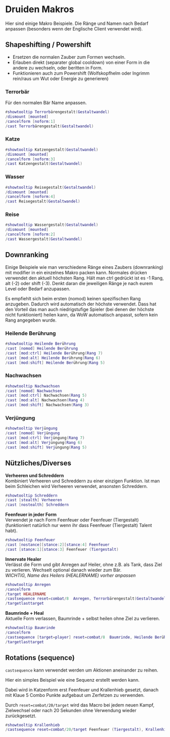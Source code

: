 # Druiden Makros

Hier sind einige Makro Beispiele. Die Ränge und Namen nach Bedarf anpassen (besonders wenn der Englische Client verwendet wird).

## Shapeshifting / Powershift
- Ersetzen die normalen Zauber zum Formen wechseln.
- Erlauben direkt (separater global cooldown) von einer Form in die andere zu wechseln, oder beritten in Form.
- Funktionieren auch zum Powershift (Wolfskopfhelm oder Ingrimm rein/raus um Wut oder Energie zu generieren)

### Terrorbär 
Für den normalen Bär Name anpassen.
```lua
#showtooltip Terrorbärengestalt(Gestaltwandel)
/dismount [mounted]
/cancelform [noform:1]
/cast Terrorbärengestalt(Gestaltwandel)
```

### Katze
```lua
#showtooltip Katzengestalt(Gestaltwandel)
/dismount [mounted]
/cancelform [noform:3]
/cast Katzengestalt(Gestaltwandel)
```

### Wasser
```lua
#showtooltip Reisegestalt(Gestaltwandel)
/dismount [mounted]
/cancelform [noform:4]
/cast Reisegestalt(Gestaltwandel)
```

### Reise
```lua
#showtooltip Wassergestalt(Gestaltwandel)
/dismount [mounted]
/cancelform [noform:2]
/cast Wassergestalt(Gestaltwandel)
```


## Downranking
Einige Beispiele wie man verschiedene Ränge eines Zaubers (downranking) mit modifier in ein einzelnes Makro packen kann.
Normales drücken verwendet den aktuell höchsten Rang. Hält man ctrl gedrückt ist es -1 Rang, alt (-2) oder shift (-3).
Denkt daran die jeweiligen Ränge je nach eurem Level oder Bedarf anzupassen.

Es empfiehlt sich beim ersten (nomod) keinen spezifischen Rang anzugeben. Dadurch wird automatisch der höchste verwendet. Dass hat den Vorteil das man auch niedrigstufige Spieler (bei denen der höchste nicht funktioniert) heilen kann, da WoW automatisch anpasst, sofern kein Rang angegeben wurde.

### Heilende Berührung
```lua
#showtooltip Heilende Berührung
/cast [nomod] Heilende Berührung
/cast [mod:ctrl] Heilende Berührung(Rang 7)
/cast [mod:alt] Heilende Berührung(Rang 6)
/cast [mod:shift] Heilende Berührung(Rang 5)
```
### Nachwachsen
```lua
#showtooltip Nachwachsen
/cast [nomod] Nachwachsen
/cast [mod:ctrl] Nachwachsen(Rang 5)
/cast [mod:alt] Nachwachsen(Rang 4)
/cast [mod:shift] Nachwachsen(Rang 3)
```
### Verjüngung
```lua
#showtooltip Verjüngung
/cast [nomod] Verjüngung
/cast [mod:ctrl] Verjüngung(Rang 7)
/cast [mod:alt] Verjüngung(Rang 6)
/cast [mod:shift] Verjüngung(Rang 5)
```


## Nützliches/Diverses

**Verheeren und Schreddern**  
Kombiniert Verheeren und Schreddern zu einer einzigen Funktion. 
Ist man beim Schleichen wird Verheeren verwendet, ansonsten Schreddern. 
```lua
#showtooltip Schreddern
/cast [stealth] Verheeren
/cast [nostealth] Schreddern 
```

**Feenfeuer in jeder Form**  
Verwendet je nach Form Feenfeuer oder Feenfeuer (Tiergestalt) (funktioniert natürlich nur wenn ihr dass Feenfeuer (Tiergestalt) Talent habt). 
```lua
#showtooltip Feenfeuer
/cast [nostance][stance:2][stance:4] Feenfeuer
/cast [stance:1][stance:3] Feenfeuer (Tiergestalt)
```

**Innervate Healer**  
Verlässt die Form und gibt Anregen auf Heiler, ohne z.B. als Tank, dass Ziel zu verlieren. Wechselt optional danach wieder zum Bär.  
*WICHTIG, Name des Heilers (HEALERNAME) vorher anpassen*

```lua
#showtooltip Anregen
/cancelform
/target HEALERNAME
/castsequence reset=combat/8  Anregen, Terrorbärengestalt(Gestaltwandel), null
/targetlasttarget
```

**Baumrinde + Heal**  
Aktuelle Form verlassen, Baumrinde + selbst heilen ohne Ziel zu verlieren.
```lua
#showtooltip Baumrinde
/cancelform
/castsequence [target=player] reset=combat/8  Baumrinde, Heilende Berührung
/targetlasttarget
```

## Rotations (sequence)
`castsequence` kann verwendet werden um Aktionen aneinander zu reihen. 

Hier ein simples Beispiel wie eine Sequenz erstellt werden kann.

Dabei wird in Katzenform erst Feenfeuer und Krallenhieb gesetzt, danach mit Klaue 5 Combo Punkte aufgebaut um Zerfetzen zu verwenden. 

Durch `reset=combat/20/target` wird das Macro bei jedem neuen Kampf, Zielwechsel oder nach 20 Sekunden ohne Verwendung wieder zurückgesetzt.
```lua
#showtooltip Krallenhieb
/castsequence reset=combat/20/target Feenfeuer (Tiergestalt), Krallenhieb, Klaue, Klaue, Klaue, Krallenhieb, Zerfetzen, Klaue, Klaue, Klaue, Klaue, Krallenhieb, Zerfetzen, Klaue, Klaue, Klaue
```

